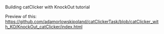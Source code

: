 Building catClicker with KnockOut tutorial  
  
  
Preview of this:  
https://github.com/adamorlowskipoland/catClickerTask/blob/catClicker_with_KO/KnockOut_catClicker/index.html  